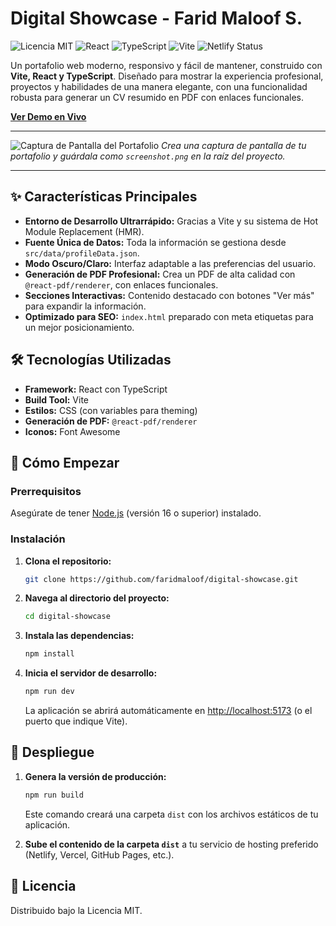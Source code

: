 # Digital Showcase - Farid Maloof S.

![Licencia MIT](https://img.shields.io/badge/License-MIT-blue.svg)
![React](https://img.shields.io/badge/React-18-61DAFB?logo=react)
![TypeScript](https://img.shields.io/badge/TypeScript-5-3178C6?logo=typescript)
![Vite](https://img.shields.io/badge/Vite-4-646CFF?logo=vite)
![Netlify Status](https://api.netlify.com/api/v1/badges/TU_ID_DE_NETLIFY/deploy-status) <!-- Reemplaza con tu badge de Netlify -->

Un portafolio web moderno, responsivo y fácil de mantener, construido con **Vite, React y TypeScript**. Diseñado para mostrar la experiencia profesional, proyectos y habilidades de una manera elegante, con una funcionalidad robusta para generar un CV resumido en PDF con enlaces funcionales.

**[Ver Demo en Vivo](https://tu-dominio.com)** <!-- ¡Reemplaza esto con tu URL real cuando lo despliegues! -->

---

![Captura de Pantalla del Portafolio](./screenshot.png)
*Crea una captura de pantalla de tu portafolio y guárdala como `screenshot.png` en la raíz del proyecto.*

---

## ✨ Características Principales

-   **Entorno de Desarrollo Ultrarrápido:** Gracias a Vite y su sistema de Hot Module Replacement (HMR).
-   **Fuente Única de Datos:** Toda la información se gestiona desde `src/data/profileData.json`.
-   **Modo Oscuro/Claro:** Interfaz adaptable a las preferencias del usuario.
-   **Generación de PDF Profesional:** Crea un PDF de alta calidad con `@react-pdf/renderer`, con enlaces funcionales.
-   **Secciones Interactivas:** Contenido destacado con botones "Ver más" para expandir la información.
-   **Optimizado para SEO:** `index.html` preparado con meta etiquetas para un mejor posicionamiento.

## 🛠️ Tecnologías Utilizadas

-   **Framework:** React con TypeScript
-   **Build Tool:** Vite
-   **Estilos:** CSS (con variables para theming)
-   **Generación de PDF:** `@react-pdf/renderer`
-   **Iconos:** Font Awesome

## 🚀 Cómo Empezar

### Prerrequisitos

Asegúrate de tener [Node.js](https://nodejs.org/) (versión 16 o superior) instalado.

### Instalación

1.  **Clona el repositorio:**
    ```sh
    git clone https://github.com/faridmaloof/digital-showcase.git
    ```
2.  **Navega al directorio del proyecto:**
    ```sh
    cd digital-showcase
    ```
3.  **Instala las dependencias:**
    ```sh
    npm install
    ```
4.  **Inicia el servidor de desarrollo:**
    ```sh
    npm run dev
    ```
    La aplicación se abrirá automáticamente en [http://localhost:5173](http://localhost:5173) (o el puerto que indique Vite).

## 🚀 Despliegue

1.  **Genera la versión de producción:**
    ```sh
    npm run build
    ```
    Este comando creará una carpeta `dist` con los archivos estáticos de tu aplicación.

2.  **Sube el contenido de la carpeta `dist`** a tu servicio de hosting preferido (Netlify, Vercel, GitHub Pages, etc.).

## 📜 Licencia

Distribuido bajo la Licencia MIT.